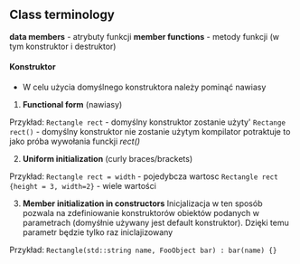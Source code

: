 ## Class terminology

**data members** - atrybuty funkcji
**member functions** - metody funkcji (w tym konstruktor i destruktor)

#### Konstruktor
- W celu użycia domyślnego konstruktora należy pominąć nawiasy


1) **Functional form** (nawiasy)

Przykład:
`Rectangle rect`  - domyślny konstruktor zostanie użyty'
`Rectange rect()` - domyślny konstruktor nie zostanie użytym kompilator potraktuje to jako próba wywołania funckji *rect()*


2) **Uniform initialization**  (curly braces/brackets)

Przykład:
`Rectangle rect = width` - pojedybcza wartosc
`Rectangle rect {height = 3, width=2}` - wiele wartości

3) **Member initialization in constructors**
Inicjalizacja w ten sposób pozwala na zdefiniowanie konstruktorów obiektów podanych w parametrach (domyśłnie używany jest default konstruktor). Dzięki temu parametr będzie tylko raz iniclajizowany

Przykład:
`Rectangle(std::string name, FooObject bar) : bar(name) {}`

